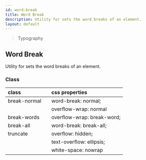 ```yaml
---
id: word-break
title: Word Break
description: Utility for sets the word breaks of an element.
layout: default
---
```


> Typography

## Word Break

Utility for sets the word breaks of an element.

### Class

| <span class="px-3 py-1 text-white bg-charcoal-100 rounded-full">class</span> | | <span class="px-3 py-1 text-white bg-charcoal-100 rounded-full">css properties</span> |
|:--|:--|:--|
| break-normal |  | word-break: normal; |
|  |  | overflow-wrap: normal |
| break-words |  | overflow-wrap: break-word; |
| break-all |  | word-break: break-all;
| truncate |  | overflow: hidden; |
|  |  | text-overflow: ellipsis; |
|  |  | white-space: nowrap |
